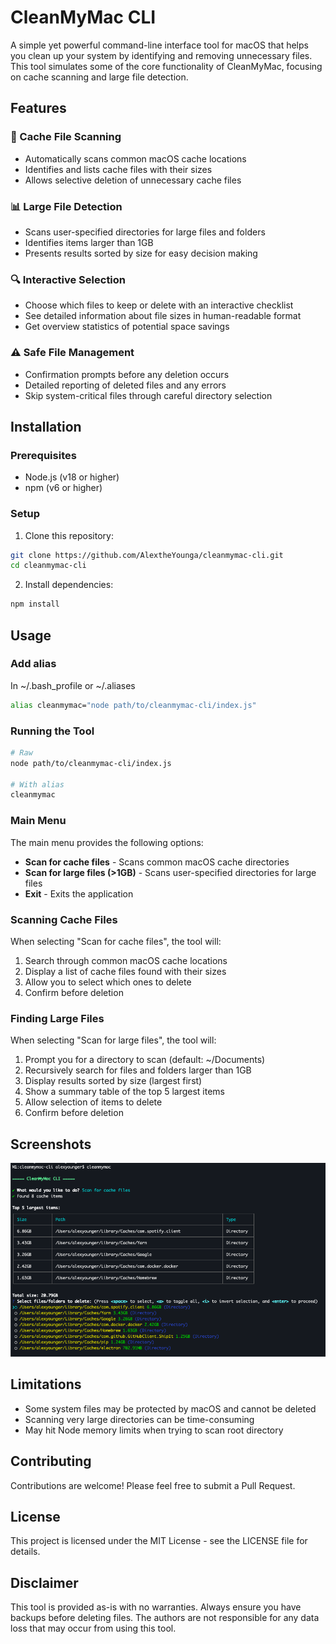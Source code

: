 # CleanMyMac CLI

A simple yet powerful command-line interface tool for macOS that helps you clean up your system by identifying and removing unnecessary files. This tool simulates some of the core functionality of CleanMyMac, focusing on cache scanning and large file detection.

## Features

### 🧹 Cache File Scanning
- Automatically scans common macOS cache locations
- Identifies and lists cache files with their sizes
- Allows selective deletion of unnecessary cache files

### 📊 Large File Detection
- Scans user-specified directories for large files and folders
- Identifies items larger than 1GB
- Presents results sorted by size for easy decision making

### 🔍 Interactive Selection
- Choose which files to keep or delete with an interactive checklist
- See detailed information about file sizes in human-readable format
- Get overview statistics of potential space savings

### ⚠️ Safe File Management
- Confirmation prompts before any deletion occurs
- Detailed reporting of deleted files and any errors
- Skip system-critical files through careful directory selection

## Installation

### Prerequisites
- Node.js (v18 or higher)
- npm (v6 or higher)

### Setup
1. Clone this repository:
```bash
git clone https://github.com/AlextheYounga/cleanmymac-cli.git
cd cleanmymac-cli
```

2. Install dependencies:
```bash
npm install
```

## Usage

### Add alias
In ~/.bash_profile or ~/.aliases
```bash
alias cleanmymac="node path/to/cleanmymac-cli/index.js"
```

### Running the Tool
```bash
# Raw
node path/to/cleanmymac-cli/index.js

# With alias 
cleanmymac
```

### Main Menu
The main menu provides the following options:
- **Scan for cache files** - Scans common macOS cache directories
- **Scan for large files (>1GB)** - Scans user-specified directories for large files
- **Exit** - Exits the application

### Scanning Cache Files
When selecting "Scan for cache files", the tool will:
1. Search through common macOS cache locations
2. Display a list of cache files found with their sizes
3. Allow you to select which ones to delete
4. Confirm before deletion

### Finding Large Files
When selecting "Scan for large files", the tool will:
1. Prompt you for a directory to scan (default: ~/Documents)
2. Recursively search for files and folders larger than 1GB
3. Display results sorted by size (largest first)
4. Show a summary table of the top 5 largest items
5. Allow selection of items to delete
6. Confirm before deletion

## Screenshots
![cleanmymac-cli](./docs/cleanmymac.png)

## Limitations
- Some system files may be protected by macOS and cannot be deleted
- Scanning very large directories can be time-consuming
- May hit Node memory limits when trying to scan root directory

## Contributing
Contributions are welcome! Please feel free to submit a Pull Request.

## License

This project is licensed under the MIT License - see the LICENSE file for details.

## Disclaimer

This tool is provided as-is with no warranties. Always ensure you have backups before deleting files. The authors are not responsible for any data loss that may occur from using this tool.